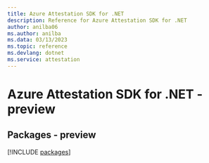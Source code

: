 ```yaml
---
title: Azure Attestation SDK for .NET
description: Reference for Azure Attestation SDK for .NET
author: anilba06
ms.author: anilba
ms.data: 03/13/2023
ms.topic: reference
ms.devlang: dotnet
ms.service: attestation
---
```

# Azure Attestation SDK for .NET - preview
## Packages - preview
[!INCLUDE [packages](attestation-index.md)]